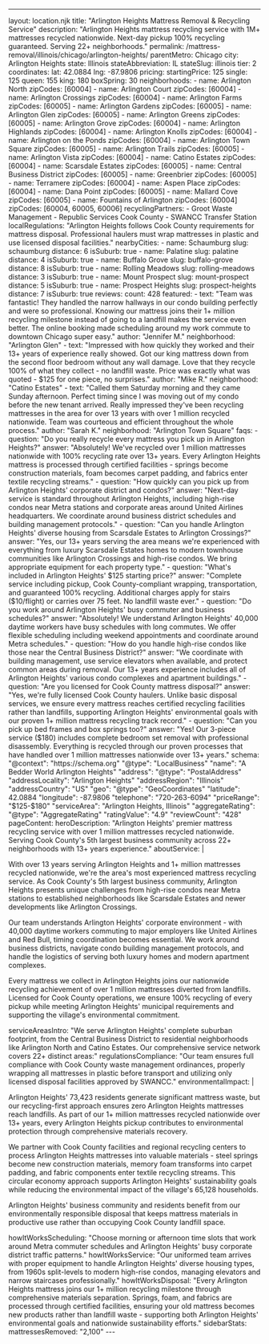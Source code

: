 ---
layout: location.njk
title: "Arlington Heights Mattress Removal & Recycling Service"
description: "Arlington Heights mattress recycling service with 1M+ mattresses recycled nationwide. Next-day pickup 100% recycling guaranteed. Serving 22+ neighborhoods."
permalink: /mattress-removal/illinois/chicago/arlington-heights/ parentMetro: Chicago
city: Arlington Heights state: Illinois stateAbbreviation: IL stateSlug: illinois tier: 2 coordinates: lat: 42.0884 lng: -87.9806 pricing: startingPrice: 125 single: 125 queen: 155 king: 180 boxSpring: 30 neighborhoods: - name: Arlington North zipCodes: [60004] - name: Arlington Court zipCodes: [60004] - name: Arlington Crossings zipCodes: [60004] - name: Arlington Farms zipCodes: [60005] - name: Arlington Gardens zipCodes: [60005] - name: Arlington Glen zipCodes: [60005] - name: Arlington Greens zipCodes: [60005] - name: Arlington Grove zipCodes: [60004] - name: Arlington Highlands zipCodes: [60004] - name: Arlington Knolls zipCodes: [60004] - name: Arlington on the Ponds zipCodes: [60004] - name: Arlington Town Square zipCodes: [60005] - name: Arlington Trails zipCodes: [60005] - name: Arlington Vista zipCodes: [60004] - name: Catino Estates zipCodes: [60004] - name: Scarsdale Estates zipCodes: [60005] - name: Central Business District zipCodes: [60005] - name: Greenbrier zipCodes: [60005] - name: Terramere zipCodes: [60004] - name: Aspen Place zipCodes: [60004] - name: Dana Point zipCodes: [60005] - name: Mallard Cove zipCodes: [60005] - name: Fountains of Arlington zipCodes: [60004] zipCodes: [60004, 60005, 60006] recyclingPartners: - Groot Waste Management - Republic Services Cook County - SWANCC Transfer Station localRegulations: "Arlington Heights follows Cook County requirements for mattress disposal. Professional haulers must wrap mattresses in plastic and use licensed disposal facilities." nearbyCities: - name: Schaumburg slug: schaumburg distance: 6 isSuburb: true - name: Palatine slug: palatine distance: 4 isSuburb: true - name: Buffalo Grove slug: buffalo-grove distance: 8 isSuburb: true - name: Rolling Meadows slug: rolling-meadows distance: 3 isSuburb: true - name: Mount Prospect slug: mount-prospect distance: 5 isSuburb: true - name: Prospect Heights slug: prospect-heights distance: 7 isSuburb: true reviews: count: 428 featured: - text: "Team was fantastic! They handled the narrow hallways in our condo building perfectly and were so professional. Knowing our mattress joins their 1+ million recycling milestone instead of going to a landfill makes the service even better. The online booking made scheduling around my work commute to downtown Chicago super easy." author: "Jennifer M." neighborhood: "Arlington Glen" - text: "Impressed with how quickly they worked and their 13+ years of experience really showed. Got our king mattress down from the second floor bedroom without any wall damage. Love that they recycle 100% of what they collect - no landfill waste. Price was exactly what was quoted - $125 for one piece, no surprises." author: "Mike R." neighborhood: "Catino Estates" - text: "Called them Saturday morning and they came Sunday afternoon. Perfect timing since I was moving out of my condo before the new tenant arrived. Really impressed they've been recycling mattresses in the area for over 13 years with over 1 million recycled nationwide. Team was courteous and efficient throughout the whole process." author: "Sarah K." neighborhood: "Arlington Town Square" faqs: - question: "Do you really recycle every mattress you pick up in Arlington Heights?" answer: "Absolutely! We've recycled over 1 million mattresses nationwide with 100% recycling rate over 13+ years. Every Arlington Heights mattress is processed through certified facilities - springs become construction materials, foam becomes carpet padding, and fabrics enter textile recycling streams." - question: "How quickly can you pick up from Arlington Heights' corporate district and condos?" answer: "Next-day service is standard throughout Arlington Heights, including high-rise condos near Metra stations and corporate areas around United Airlines headquarters. We coordinate around business district schedules and building management protocols." - question: "Can you handle Arlington Heights' diverse housing from Scarsdale Estates to Arlington Crossings?" answer: "Yes, our 13+ years serving the area means we're experienced with everything from luxury Scarsdale Estates homes to modern townhouse communities like Arlington Crossings and high-rise condos. We bring appropriate equipment for each property type." - question: "What's included in Arlington Heights' $125 starting price?" answer: "Complete service including pickup, Cook County-compliant wrapping, transportation, and guaranteed 100% recycling. Additional charges apply for stairs ($10/flight) or carries over 75 feet. No landfill waste ever." - question: "Do you work around Arlington Heights' busy commuter and business schedules?" answer: "Absolutely! We understand Arlington Heights' 40,000 daytime workers have busy schedules with long commutes. We offer flexible scheduling including weekend appointments and coordinate around Metra schedules." - question: "How do you handle high-rise condos like those near the Central Business District?" answer: "We coordinate with building management, use service elevators when available, and protect common areas during removal. Our 13+ years experience includes all of Arlington Heights' various condo complexes and apartment buildings." - question: "Are you licensed for Cook County mattress disposal?" answer: "Yes, we're fully licensed Cook County haulers. Unlike basic disposal services, we ensure every mattress reaches certified recycling facilities rather than landfills, supporting Arlington Heights' environmental goals with our proven 1+ million mattress recycling track record." - question: "Can you pick up bed frames and box springs too?" answer: "Yes! Our 3-piece service ($180) includes complete bedroom set removal with professional disassembly. Everything is recycled through our proven processes that have handled over 1 million mattresses nationwide over 13+ years." schema: "@context": "https://schema.org" "@type": "LocalBusiness" "name": "A Bedder World Arlington Heights" "address": "@type": "PostalAddress" "addressLocality": "Arlington Heights" "addressRegion": "Illinois" "addressCountry": "US" "geo": "@type": "GeoCoordinates" "latitude": 42.0884 "longitude": -87.9806 "telephone": "720-263-6094" "priceRange": "$125-$180" "serviceArea": "Arlington Heights, Illinois" "aggregateRating": "@type": "AggregateRating" "ratingValue": "4.9" "reviewCount": "428" pageContent: heroDescription: "Arlington Heights' premier mattress recycling service with over 1 million mattresses recycled nationwide. Serving Cook County's 5th largest business community across 22+ neighborhoods with 13+ years experience." aboutService: | <p>With over 13 years serving Arlington Heights and 1+ million mattresses recycled nationwide, we're the area's most experienced mattress recycling service. As Cook County's 5th largest business community, Arlington Heights presents unique challenges from high-rise condos near Metra stations to established neighborhoods like Scarsdale Estates and newer developments like Arlington Crossings.</p> <p>Our team understands Arlington Heights' corporate environment - with 40,000 daytime workers commuting to major employers like United Airlines and Red Bull, timing coordination becomes essential. We work around business districts, navigate condo building management protocols, and handle the logistics of serving both luxury homes and modern apartment complexes.</p> <p>Every mattress we collect in Arlington Heights joins our nationwide recycling achievement of over 1 million mattresses diverted from landfills. Licensed for Cook County operations, we ensure 100% recycling of every pickup while meeting Arlington Heights' municipal requirements and supporting the village's environmental commitment.</p> serviceAreasIntro: "We serve Arlington Heights' complete suburban footprint, from the Central Business District to residential neighborhoods like Arlington North and Catino Estates. Our comprehensive service network covers 22+ distinct areas:" regulationsCompliance: "Our team ensures full compliance with Cook County waste management ordinances, properly wrapping all mattresses in plastic before transport and utilizing only licensed disposal facilities approved by SWANCC." environmentalImpact: | <p>Arlington Heights' 73,423 residents generate significant mattress waste, but our recycling-first approach ensures zero Arlington Heights mattresses reach landfills. As part of our 1+ million mattresses recycled nationwide over 13+ years, every Arlington Heights pickup contributes to environmental protection through comprehensive materials recovery.</p> <p>We partner with Cook County facilities and regional recycling centers to process Arlington Heights mattresses into valuable materials - steel springs become new construction materials, memory foam transforms into carpet padding, and fabric components enter textile recycling streams. This circular economy approach supports Arlington Heights' sustainability goals while reducing the environmental impact of the village's 65,128 households.</p> <p>Arlington Heights' business community and residents benefit from our environmentally responsible disposal that keeps mattress materials in productive use rather than occupying Cook County landfill space.</p> howItWorksScheduling: "Choose morning or afternoon time slots that work around Metra commuter schedules and Arlington Heights' busy corporate district traffic patterns." howItWorksService: "Our uniformed team arrives with proper equipment to handle Arlington Heights' diverse housing types, from 1960s split-levels to modern high-rise condos, managing elevators and narrow staircases professionally." howItWorksDisposal: "Every Arlington Heights mattress joins our 1+ million recycling milestone through comprehensive materials separation. Springs, foam, and fabrics are processed through certified facilities, ensuring your old mattress becomes new products rather than landfill waste - supporting both Arlington Heights' environmental goals and nationwide sustainability efforts." sidebarStats: mattressesRemoved: "2,100" ---